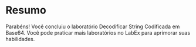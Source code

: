 # Resumo

Parabéns! Você concluiu o laboratório Decodificar String Codificada em Base64. Você pode praticar mais laboratórios no LabEx para aprimorar suas habilidades.
